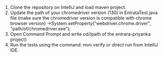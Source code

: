 1) Clone the repository on IntelliJ and load maven project.
2) Update the path of your chromedriver version (130) in EntrataTest.java file (make sure the chromedriver version is compatible with chrome browser version)
   ->System.setProperty("webdriver.chrome.driver", "path/of/chromedriver.exe");
4) Open Command Prompt and write cd/(path of the entrara-priyanka project)
5) Run the tests using the command: mvn verify or direct run from IntelliJ IDE.
